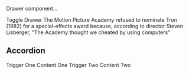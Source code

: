 <p className="lead">Drawer component...</p>
<Drawer>
  <Drawer.Trigger>
    <Icon id="chevron" />
    Toggle Drawer
  </Drawer.Trigger>
  <Drawer.Content>
    The Motion Picture Academy refused to nominate Tron (1982) for a
    special-effects award because, according to director Steven Lisberger,
    “The Academy thought we cheated by using computers”
  </Drawer.Content>
</Drawer>
<h2>Accordion</h2>
<Accordion>
  <Accordion.Trigger activeId="one">Trigger One</Accordion.Trigger>
  <Accordion.Content activeId="one">Content One</Accordion.Content>
  <Accordion.Trigger activeId="two">Trigger Two</Accordion.Trigger>
  <Accordion.Content activeId="two">Content Two</Accordion.Content>
</Accordion>
